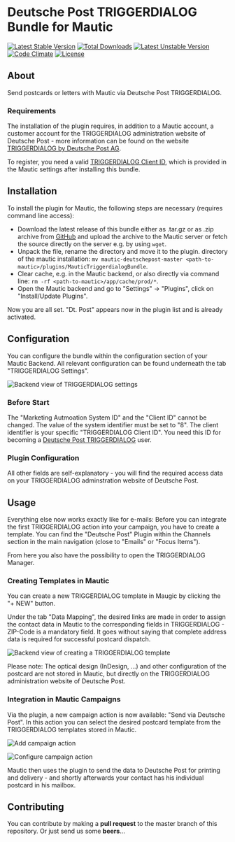 Deutsche Post TRIGGERDIALOG Bundle for Mautic
=============================================

[![Latest Stable Version](https://poser.pugx.org/bitmotion/mautic-deutschepost/v/stable)](https://packagist.org/packages/bitmotion/mautic-deutschepost)
[![Total Downloads](https://poser.pugx.org/bitmotion/mautic-deutschepost/downloads)](https://packagist.org/packages/bitmotion/mautic-deutschepost)
[![Latest Unstable Version](https://poser.pugx.org/bitmotion/mautic-deutschepost/v/unstable)](https://packagist.org/packages/bitmotion/mautic-deutschepost)
[![Code Climate](https://codeclimate.com/github/bitmotion/mautic-deutschepost/badges/gpa.svg)](https://codeclimate.com/github/bitmotion/mautic-deutschepost)
[![License](https://poser.pugx.org/bitmotion/mautic-deutschepost/license)](https://packagist.org/packages/bitmotion/mautic-deutschepost)

## About

Send postcards or letters with Mautic via Deutsche Post TRIGGERDIALOG.

### Requirements

The installation of the plugin requires, in addition to a Mautic 
account, a customer account for the TRIGGERDIALOG administration 
website of Deutsche Post - more information can be found on the website 
[TRIGGERDIALOG by Deutsche Post AG](https://www.deutschepost.de/de/t/triggerdialog.html).

To register, you need a valid [TRIGGERDIALOG Client ID](#before-start), 
which is provided in the Mautic settings after installing this bundle.

## Installation

To install the plugin for Mautic, the following steps are necessary 
(requires command line access):

* Download the latest release of this bundle either as .tar.gz or as
.zip archive from [GitHub](https://github.com/bitmotion/mautic-deutschepost/releases)
and upload the archive to the Mautic server or fetch the source directly
on the server e.g. by using `wget`.
* Unpack the file, rename the directory and move it to the plugin.
directory of the mautic installation: `mv mautic-deutschepost-master <path-to-mautic>/plugins/MauticTriggerdialogBundle`.
* Clear cache, e.g. in the Mautic backend, or also directly via command line: `rm -rf <path-to-mautic>/app/cache/prod/*`.
* Open the Mautic backend and go to "Settings" -> "Plugins", click on 
"Install/Update Plugins".

Now you are all set. "Dt. Post" appears now in the plugin list and is 
already activated.

## Configuration

You can configure the bundle within the configuration section of your
Mautic Backend. All relevant configuration can be found underneath the
tab "TRIGGERDIALOG Settings".

![Backend view of TRIGGERDIALOG settings](https://www.bitmotion.de/fileadmin/github/mautic-deutschepost/configure-bundle.png "Backend view of Deutsche Post TRIGGERDIALOG for Mautic settings.")

### Before Start

The "Marketing Autmoation System ID" and the "Client ID" cannot be
changed. The value of the system identifier must be set to "8". The 
client identifier is your specific "TRIGGERDIALOG Client ID". You need 
this ID for becoming a [Deutsche Post TRIGGERDIALOG]((https://www.deutschepost.de/de/t/triggerdialog.html)) user.

### Plugin Configuration

All other fields are self-explanatory - you will find the required 
access data on your TRIGGERDIALOG adminstration website of Deutsche Post.

## Usage

Everything else now works exactly like for e-mails: Before you can 
integrate the first TRIGGERDIALOG action into your campaign, you have to
create a template. You can find the "Deutsche Post" Plugin within the 
Channels section in the main navigation (close to "Emails" or 
"Focus Items").

From here you also have the possibility to open the TRIGGERDIALOG 
Manager.

### Creating Templates in Mautic

You can create a new TRIGGERDIALOG template in Maugic by clicking the 
"+ NEW" button.

Under the tab "Data Mapping", the desired links are made in order to 
assign the contact data in Mautic to the corresponding fields in 
TRIGGERDIALOG - ZIP-Code is a mandatory field. It goes without saying 
that complete address data is required for successful postcard dispatch.

![Backend view of creating a TRIGGERDIALOG template](https://www.bitmotion.de/fileadmin/github/mautic-deutschepost/create-triggerdialog-template.png "Backend view of creating a TRIGGERDIALOG template in Mautic.")

Please note: The optical design (InDesign, ...) and other configuration
of the postcard are not stored in Mautic, but directly on the
TRIGGERDIALOG administration website of Deutsche Post.

### Integration in Mautic Campaigns

Via the plugin, a new campaign action is now available: 
"Send via Deutsche Post". In this action you can select the desired 
postcard template from the TRIGGERDIALOG templates stored in Mautic.

![Add campaign action](https://www.bitmotion.de/fileadmin/github/mautic-deutschepost/add-campaign-action.png "Add campaign action.")

![Configure campaign action](https://www.bitmotion.de/fileadmin/github/mautic-deutschepost/configure-campaign-action.png "Configure campaign action.")

Mautic then uses the plugin to send the data to Deutsche Post for
printing and delivery - and shortly afterwards your contact has his
individual postcard in his mailbox.

## Contributing

You can contribute by making a **pull request** to the master branch of 
this repository. Or just send us some **beers**...
